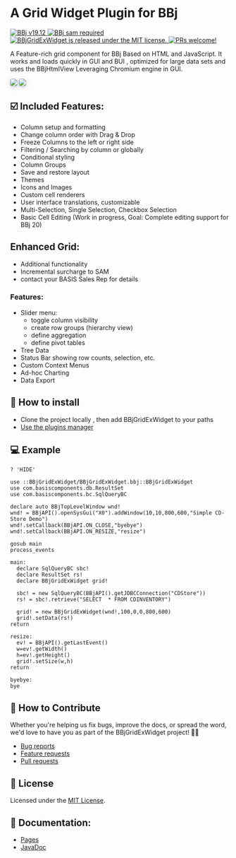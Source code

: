 # A Grid Widget Plugin for BBj
<p>
  <a href="http://www.basis.com/downloads">
    <img src="https://img.shields.io/badge/BBj-v19.12-blue" alt="BBj v19.12" />
  </a>
  <a href="http://www.basis.com/downloads">
    <img src="https://img.shields.io/badge/BBj-SAM%20required-orange" alt="BBj sam required" />
  </a>
  <a href="https://github.com/BBj-Plugins/BBjGridExWidget/blob/master/README.md">
    <img src="https://img.shields.io/badge/license-MIT-blue.svg" alt="BBjGridExWidget is released under the MIT license." />
  </a>
  <a href="https://github.com/necolas/issue-guidelines/blob/master/CONTRIBUTING.md#pull-requests">
    <img src="https://img.shields.io/badge/PRs-welcome-brightgreen.svg" alt="PRs welcome!" />
  </a>
</p>

A Feature-rich grid component for BBj Based on HTML and JavaScript. It works and loads quickly in GUI and BUI
, optimized for large data sets and uses the BBjHtmlView Leveraging Chromium engine in GUI.

<img style="border-radius: 0.25em;box-shadow:0 2px 4px -1px hsla(214, 53%, 23%, 0.16), 0 3px 12px -1px hsla(214, 50%, 22%, 0.26)" src="https://user-images.githubusercontent.com/4313420/82667299-da6e0880-9c37-11ea-8c0e-1339a8d8b2d6.png" />

<img style="border-radius: 0.25em;box-shadow:0 2px 4px -1px hsla(214, 53%, 23%, 0.16), 0 3px 12px -1px hsla(214, 50%, 22%, 0.26)" src="https://user-images.githubusercontent.com/4313420/82667633-8879b280-9c38-11ea-9217-2cbe35bff94d.png" />

## ☑️ Included Features:

- Column setup and formatting
- Change column order with Drag & Drop 
- Freeze Columns to the left or right side
- Filtering / Searching by column or globally
- Conditional styling
- Column Groups
- Save and restore layout
- Themes
- Icons and Images
- Custom cell renderers
- User interface translations, customizable
- Multi-Selection, Single Selection, Checkbox Selection
- Basic Cell Editing (Work in progress, Goal: Complete editing support
 for BBj 20)

## Enhanced Grid:
- Additional functionality 
- Incremental surcharge to SAM
- contact your BASIS Sales Rep for details

### Features:

- Slider menu:
  * toggle column visibility
  * create row groups (hierarchy view)
  * define aggregation
  * define pivot tables
- Tree Data
- Status Bar showing row counts, selection, etc.
- Custom Context Menus
- Ad-hoc Charting
- Data Export

## 🚀 How to install 

* Clone the project locally , then add BBjGridExWidget to your paths
* [Use the plugins manager](https://www.bbj-plugins.com/en/get-started)

## 💻 Example
```BBJ
? 'HIDE'

use ::BBjGridExWidget/BBjGridExWidget.bbj::BBjGridExWidget
use com.basiscomponents.db.ResultSet
use com.basiscomponents.bc.SqlQueryBC

declare auto BBjTopLevelWindow wnd!
wnd! = BBjAPI().openSysGui("X0").addWindow(10,10,800,600,"Simple CD-Store Demo")
wnd!.setCallback(BBjAPI.ON_CLOSE,"byebye")
wnd!.setCallback(BBjAPI.ON_RESIZE,"resize")

gosub main
process_events

main:
  declare SqlQueryBC sbc!
  declare ResultSet rs!
  declare BBjGridExWidget grid!
  
  sbc! = new SqlQueryBC(BBjAPI().getJDBCConnection("CDStore"))
  rs! = sbc!.retrieve("SELECT  * FROM CDINVENTORY")

  grid! = new BBjGridExWidget(wnd!,100,0,0,800,600)
  grid!.setData(rs!)
return

resize:
  ev! = BBjAPI().getLastEvent()
  w=ev!.getWidth()
  h=ev!.getHeight()
  grid!.setSize(w,h)
return

byebye:
bye
```
## 🤝 How to Contribute

Whether you're helping us fix bugs, improve the docs, or spread the word, we'd love to have you as part of the BBjGridExWidget project! 💪💜

* [Bug reports](CONTRIBUTING.md#bugs)
* [Feature requests](CONTRIBUTING.md#features)
* [Pull requests](CONTRIBUTING.md#pull-requests)

## 📝 License

Licensed under the [MIT License](https://github.com/BBj-Plugins/BBjGridExWidget/blob/master/LICENSE).

## 🔗 Documentation:

* [Pages](https://bbj-plugins.github.io/BBjGridExWidget/)
* [JavaDoc](https://bbj-plugins.github.io/BBjGridExWidget/javadoc)
